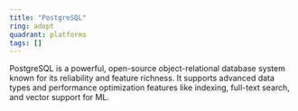 ```yaml
---
title: "PostgreSQL"
ring: adopt
quadrant: platforms
tags: []
---
```


PostgreSQL is a powerful, open-source object-relational database system known for its reliability and feature richness.
It supports advanced data types and performance optimization features like indexing, full-text search, and vector
support for ML. 
